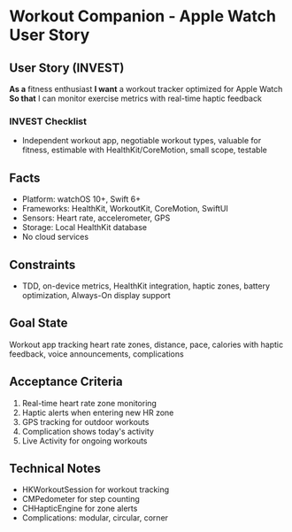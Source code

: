 # Workout Companion - Apple Watch User Story

## User Story (INVEST)

**As a** fitness enthusiast
**I want** a workout tracker optimized for Apple Watch
**So that** I can monitor exercise metrics with real-time haptic feedback

### INVEST Checklist
- Independent workout app, negotiable workout types, valuable for fitness, estimable with HealthKit/CoreMotion, small scope, testable

## Facts
- Platform: watchOS 10+, Swift 6+
- Frameworks: HealthKit, WorkoutKit, CoreMotion, SwiftUI
- Sensors: Heart rate, accelerometer, GPS
- Storage: Local HealthKit database
- No cloud services

## Constraints
- TDD, on-device metrics, HealthKit integration, haptic zones, battery optimization, Always-On display support

## Goal State
Workout app tracking heart rate zones, distance, pace, calories with haptic feedback, voice announcements, complications

## Acceptance Criteria
1. Real-time heart rate zone monitoring
2. Haptic alerts when entering new HR zone
3. GPS tracking for outdoor workouts
4. Complication shows today's activity
5. Live Activity for ongoing workouts

## Technical Notes
- HKWorkoutSession for workout tracking
- CMPedometer for step counting
- CHHapticEngine for zone alerts
- Complications: modular, circular, corner
